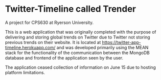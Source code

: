 # Twitter-Timeline called Trender
A project for CPS630 at Ryerson University.

This is a web application that was originally completed with the purpose of delivering and storing global trends on Twitter due to Twitter not storing previous trends on their website. It is located at https://twitter-app-timeline.herokuapp.com/ and was developed primarily using the MEAN stack for the functionality of the communication between the MongoDB database and frontend of the application seen by the user. 

The application ceased collection of information on June 15 due to hosting platform limitations.
